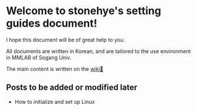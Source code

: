 # Welcome to stonehye's setting guides document!

I hope this document will be of great help to you. 

All documents are written in Korean, and are tailored to the use environment in MMLAB of Sogang Univ.

The main content is written on the [wiki:book:](https://github.com/stonehye/Guides/wiki)

## Posts to be added or modified later

- How to initialize and set up Linux

